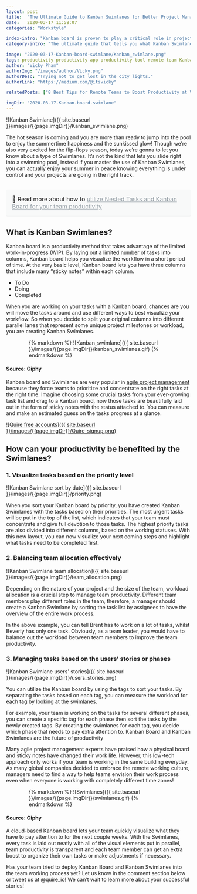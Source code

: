 ```yaml
---
layout: post
title:  "The Ultimate Guide to Kanban Swimlanes for Better Project Management"
date:   2020-03-17 11:58:07
categories: "Workstyle"

index-intro: "Kanban board is proven to play a critical role in project management. One of the most important practices of Kanban Board is the Swimlane. This ultimate guide will tell you what Kanban Swimlane is and how to become a Kanban expert."
category-intro: "The ultimate guide that tells you what Kanban Swimlanes is and how to become a Kanban expert."

image: "2020-03-17-Kanban-board-swimlane/Kanban_swimlane.png"
tags: productivity productivity-app productivity-tool remote-team Kanban-board Kanban-swimlane Kanban to-do-list task-management task-management-software project-management-software remote-working productivity-tips  
author: "Vicky Pham"
authorImg: "/images/author/Vicky.png"
authorDesc: "Trying not to get lost in the city lights."
authorLink: "https://medium.com/@itsvicky"

relatedPosts: ["8 Best Tips for Remote Teams to Boost Productivity at Virtual Office", "Busy vs. Productive: 5 Tips to Improve Time Management Skills for Project Managers", "To Do List and Kanban: What Project Management Did Wrong"]

imgDir: "2020-03-17-Kanban-board-swimlane"
---
```


![Kanban Swimlane]({{ site.baseurl }}/images/{{page.imgDir}}/Kanban_swimlane.png)

The hot season is coming and you are more than ready to jump into the pool to enjoy the summertime happiness and the sunkissed glow! Though we’re also very excited for the flip-flops season, today we’re gonna to let you know about a type of Swimlanes. It’s not the kind that lets you slide right into a swimming pool, instead if you master the use of Kanban Swimlanes, you can actually enjoy your summer in peace knowing everything is under control and your projects are going in the right track.

<div style="margin: 2em 0 !important; padding: 1em; font-size: 16px; background-color: #f8f9f9; border-radius: 4px; box-shadow: 0 1px 1px rgba(189, 193, 196, 0.25);">
🔖 Read more about how to <a href="https://quire.io/blog/p/Quire-Mark-III-Nested-Tasks-Meets-Board.html" style="color: #939da4;">utilize Nested Tasks and Kanban Board for your team productivity</a>
</div>

## What is Kanban Swimlanes? 

Kanban board is a productivity method that takes advantage of the limited work-in-progress (WIP).  By laying out a limited number of tasks into columns, Kanban board helps you visualize the workflow in a short period of time. At the very basic level, Kanban board lets you have three columns that include many “sticky notes” within each column.

* To Do 
* Doing
* Completed

When you are working on your tasks with a Kanban board, chances are you will move the tasks around and use different ways to best visualize your workflow. So when you decide to split your original columns into different parallel lanes that represent some unique project milestones or workload, you are creating Kanban Swimlanes.

<div style="max-width: 380px; max-height: 350px; margin: 0 auto;">
{% markdown %}
![Kanban_swimlane]({{ site.baseurl }}/images/{{page.imgDir}}/kanban_swimlanes.gif)
{% endmarkdown %}
</div>

#### Source: Giphy

Kanban board and Swimlanes are very popular in [agile project management](https://quire.io) because they force teams to prioritize and concentrate on the right tasks at the right time. Imagine choosing some crucial tasks from your ever-growing task list and drag to a Kanban board, now those tasks are beautifully laid out in the form of sticky notes with the status attached to. You can measure and make an estimated guess on the tasks progress at a glance.

[![Quire free accounts]({{ site.baseurl }}/images/{{page.imgDir}}/Quire_signup.png)](https://bit.ly/38mUj9f)

## How can your productivity be benefited by the Swimlanes?

### 1. Visualize tasks based on the priority level 

![Kanban Swimlane sort by date]({{ site.baseurl }}/images/{{page.imgDir}}/priority.png)

When you sort your Kanban board by priority, you have created Kanban Swimlanes with the tasks based on their priorities. The most urgent tasks will be put in the top of the list, which indicates that your team must concentrate and give full devotion to those tasks. The highest priority tasks are also divided into different columns, based on the working statuses. With this new layout, you can now visualize your next coming steps and highlight what tasks need to be completed first.

### 2. Balancing team allocation effectively 

![Kanban Swimlane team allocation]({{ site.baseurl }}/images/{{page.imgDir}}/team_allocation.png)

Depending on the nature of your project and the size of the team, workload allocation is a crucial step to manage team productivity. Different team members play different roles in the team, therefore, a manager should create a Kanban Swimlane by sorting the task list by assignees to have the overview of the entire work process.

In the above example, you can tell Brent has to work on a lot of tasks, whilst Beverly has only one task. Obviously, as a team leader, you would have to balance out the workload between team members to improve the team productivity. 

### 3. Managing tasks based on the users’ stories or phases

![Kanban Swimlane users' stories]({{ site.baseurl }}/images/{{page.imgDir}}/users_stories.png)

You can utilize the Kanban board by using the tags to sort your tasks. By separating the tasks based on each tag, you can measure the workload for each tag by looking at the swimlanes. 

For example, your team is working on the tasks for several different phases, you can create a specific tag for each phase then sort the tasks by the newly created tags. By creating the swimlanes for each tag, you decide which phase that needs to pay extra attention to. 
Kanban Board and Kanban Swimlanes are the future of productivity

Many agile project management experts have praised how a physical board and sticky notes have changed their work life. However, this low-tech approach only works if your team is working in the same building everyday. As many global companies decided to embrace the remote working culture, managers need to find a way to help teams envision their work process even when everyone is working with completely different time zones! 

<div style="max-width: 380px; max-height: 350px; margin: 0 auto;">
{% markdown %}
![Swimlanes]({{ site.baseurl }}/images/{{page.imgDir}}/swimlanes.gif)
{% endmarkdown %}
</div>

#### Source: Giphy

A cloud-based Kanban board lets your team quickly visualize what they have to pay attention to for the next couple weeks. With the Swimlanes, every task is laid out neatly with all of the visual elements put in parallel, team productivity is transparent and each team member can get an extra boost to organize their own tasks or make adjustments if necessary. 

Has your team tried to deploy Kanban Board and Kanban Swimlanes into the team working process yet? Let us know in the comment section below or tweet us at @quire_io! We can’t wait to learn more about your successful stories!



[jekyll]:      http://jekyllrb.com
[jekyll-gh]:   https://github.com/jekyll/jekyll
[jekyll-help]: https://github.com/jekyll/jekyll-help